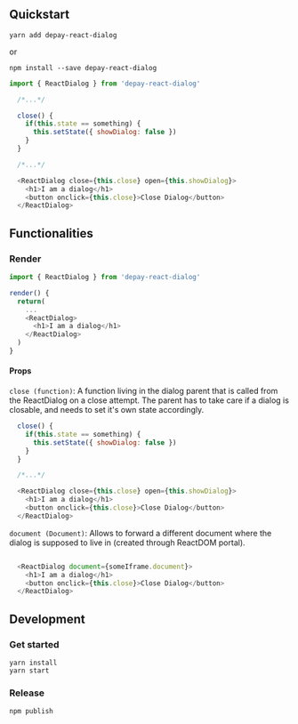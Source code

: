## Quickstart

```
yarn add depay-react-dialog
```

or 

```
npm install --save depay-react-dialog
```

```javascript
import { ReactDialog } from 'depay-react-dialog'

  /*...*/

  close() {
    if(this.state == something) {
      this.setState({ showDialog: false })
    }
  }

  /*...*/

  <ReactDialog close={this.close} open={this.showDialog}>
    <h1>I am a dialog</h1>
    <button onclick={this.close}>Close Dialog</button>
  </ReactDialog>
```

## Functionalities

### Render

```javascript
import { ReactDialog } from 'depay-react-dialog'

render() {
  return(
    ...
    <ReactDialog>
      <h1>I am a dialog</h1>
    </ReactDialog>
  )
}
```

#### Props

`close (function)`: A function living in the dialog parent that is called from the ReactDialog on a close attempt. The parent has to take care if a dialog is closable, and needs to set it's own state accordingly.

```javascript
  close() {
    if(this.state == something) {
      this.setState({ showDialog: false })
    }
  }

  /*...*/

  <ReactDialog close={this.close} open={this.showDialog}>
    <h1>I am a dialog</h1>
    <button onclick={this.close}>Close Dialog</button>
  </ReactDialog>
```

`document (Document)`: Allows to forward a different document where the dialog is supposed to live in (created through ReactDOM portal).

```javascript

  <ReactDialog document={someIframe.document}>
    <h1>I am a dialog</h1>
    <button onclick={this.close}>Close Dialog</button>
  </ReactDialog>
```

## Development

### Get started

```
yarn install
yarn start
```

### Release

```
npm publish
```
